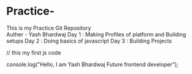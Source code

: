 # Practice-
This is my Practice Git Repository
<br>
Auther - Yash Bhardwaj
Day 1 : Making Profiles of platform and Building setups
Day 2 : Doing basics of javascript
Day 3 : Building Projects

// this my first js code

console.log("Hello, I am Yash Bhardwaj Future frontend developer");

